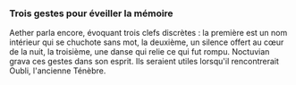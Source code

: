 ### Trois gestes pour éveiller la mémoire
Aether parla encore, évoquant trois clefs discrètes :
la première est un nom intérieur qui se chuchote sans mot,
la deuxième, un silence offert au cœur de la nuit,
la troisième, une danse qui relie ce qui fut rompu.
Noctuvian grava ces gestes dans son esprit.
Ils seraient utiles lorsqu'il rencontrerait Oubli, l'ancienne Ténèbre.

